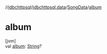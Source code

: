//[jdbchttpsql](../../../index.md)/[jdbchttpsql.data](../index.md)/[SongData](index.md)/[album](album.md)

# album

[jvm]\
val [album](album.md): [String](https://kotlinlang.org/api/latest/jvm/stdlib/kotlin/-string/index.html)?
